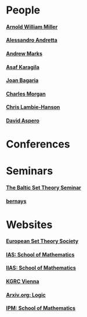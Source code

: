# People
#### [Arnold William Miller](https://people.math.wisc.edu/~awmille1/res/index.html)
#### [Alessandro Andretta](https://www.dipmatematica.unito.it/do/docenti.pl/Alias?alessandro.andretta#tab-profilo)
#### [Andrew Marks](https://math.berkeley.edu/~marks/)
#### [Asaf Karagila](https://karagila.org/)
#### [Joan Bagaria](https://www.icrea.cat/Web/ScientificStaff/joan--bagaria-i-pigrau-119)
#### [Charles Morgan](https://www.ucl.ac.uk/~ucahcjm/)
#### [Chris Lambie-Hanson](https://users.math.cas.cz/~lambiehanson/)
#### [David Aspero](https://archive.uea.ac.uk/~bfe12ncu/)
#### []()
#### []()
#### []()
#### []()
#### []()
#### []()
#### []()
#### []()
#### []()
#### []()
#### []()
#### []()
#### []()
# Conferences
#### []()
#### []()
#### []()
#### []()
# Seminars
#### [The Baltic Set Theory Seminar](https://www.impan.pl/~gsargsyan/bsts.html)
#### [bernays](https://video.ethz.ch/speakers/bernays.html)
#### []()
#### []()
#### []()
#### []()
#### []()
# Websites
#### [European Set Theory Society](https://ests.wordpress.com/)
#### [IAS: School of Mathematics](https://www.ias.edu/math)
#### [IIAS: School of Mathematics](https://iias.huji.ac.il/mathematics)
#### [KGRC Vienna](https://kgrc.univie.ac.at/)
#### [Arxiv.org: Logic](https://arxiv.org/list/math.LO/recent#)
#### [IPM: School of Mathematics](http://math.ipm.ac.ir/)
#### []()
#### []()
#### []()
#### []()
#### []()
#### []()
#### []()
